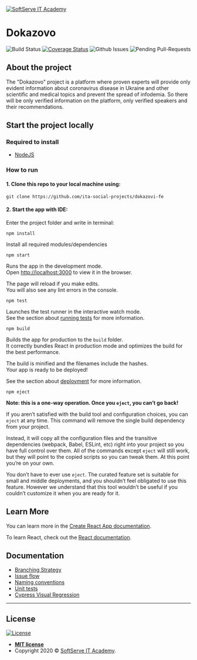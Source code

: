 <a href="https://softserve.academy/"><img src="https://s.057.ua/section/newsInternalIcon/upload/images/news/icon/000/050/792/vnutr_5ce4f980ef15f.jpg" title="SoftServe IT Academy" alt="SoftServe IT Academy"></a>

# Dokazovo

![Build Status](https://github.com/ita-social-projects/dokazovi-fe/workflows/Dokazovi%20build%20status/badge.svg)
[![Coverage Status](https://sonarcloud.io/api/project_badges/measure?project=ita-social-projects_dokazovi-fe&metric=coverage)](https://sonarcloud.io/dashboard?id=ita-social-projects_dokazovi-fe)
![Github Issues](https://img.shields.io/github/issues/ita-social-projects/dokazovi-fe)
![Pending Pull-Requests](https://img.shields.io/github/issues-pr/ita-social-projects/dokazovi-fe)

## About the project

The "Dokazovo" project is a platform where proven experts will provide only evident information about coronavirus disease in Ukraine and other scientific and medical topics and prevent the spread of infodemia.
So there will be only verified information on the platform, only verified speakers and their recommendations.

## Start the project locally

### Required to install

- [NodeJS](https://nodejs.org/en/)

### How to run

#### 1. Clone this repo to your local machine using:

```shell
git clone https://github.com/ita-social-projects/dokazovi-fe
```

#### 2. Start the app with IDE:

Enter the project folder and write in terminal:

```shell
npm install
```

Install all required modules/dependencies

```shell
npm start
```

Runs the app in the development mode.\
Open [http://localhost:3000](http://localhost:3000) to view it in the browser.

The page will reload if you make edits.\
You will also see any lint errors in the console.

```shell
npm test
```

Launches the test runner in the interactive watch mode.\
See the section about [running tests](https://facebook.github.io/create-react-app/docs/running-tests) for more information.

```shell
npm build
```

Builds the app for production to the `build` folder.\
It correctly bundles React in production mode and optimizes the build for the best performance.

The build is minified and the filenames include the hashes.\
Your app is ready to be deployed!

See the section about [deployment](https://facebook.github.io/create-react-app/docs/deployment) for more information.

```shell
npm eject
```

**Note: this is a one-way operation. Once you `eject`, you can’t go back!**

If you aren’t satisfied with the build tool and configuration choices, you can `eject` at any time. This command will remove the single build dependency from your project.

Instead, it will copy all the configuration files and the transitive dependencies (webpack, Babel, ESLint, etc) right into your project so you have full control over them. All of the commands except `eject` will still work, but they will point to the copied scripts so you can tweak them. At this point you’re on your own.

You don’t have to ever use `eject`. The curated feature set is suitable for small and middle deployments, and you shouldn’t feel obligated to use this feature. However we understand that this tool wouldn’t be useful if you couldn’t customize it when you are ready for it.

## Learn More

You can learn more in the [Create React App documentation](https://facebook.github.io/create-react-app/docs/getting-started).

To learn React, check out the [React documentation](https://reactjs.org/).

## Documentation

- [Branching Strategy](https://github.com/ita-social-projects/dokazovi-fe/wiki/Branching-Strategy)
- [Issue flow](https://github.com/ita-social-projects/dokazovi-fe/wiki/Issue-flow)
- [Naming conventions](https://github.com/ita-social-projects/dokazovi-fe/wiki/Naming-conventions)
- [Unit tests](https://github.com/ita-social-projects/dokazovi-fe/wiki/Unit-Tests)
- [Cypress Visual Regression](https://github.com/ita-social-projects/dokazovi-fe/wiki/Cypress-Visual-Regression)

---

## License

[![License](http://img.shields.io/:license-mit-blue.svg?style=flat-square)](http://badges.mit-license.org)

- **[MIT license](http://opensource.org/licenses/mit-license.php)**
- Copyright 2020 © <a href="https://softserve.academy/" target="_blank"> SoftServe IT Academy</a>.
